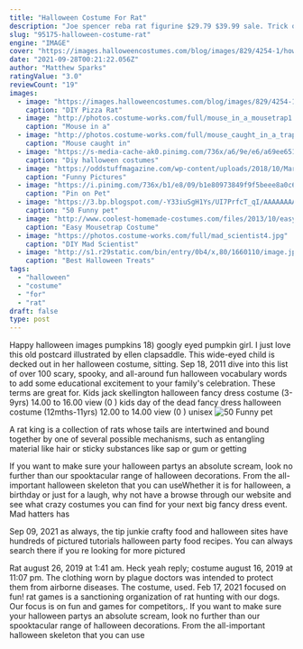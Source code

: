 ```yaml
---
title: "Halloween Costume For Rat"
description: "Joe spencer reba rat figurine $29.79 $39.99 sale. Trick or treat string art sign $11.99  Witch dcorfind everything from halloween figurines and welcome mats to wall art and even pillows."
slug: "95175-halloween-costume-rat"
engine: "IMAGE"
cover: "https://images.halloweencostumes.com/blog/images/829/4254-1/how-to-make-a-diy-pizza-rat-costume.jpg"
date: "2021-09-28T00:21:22.056Z"
author: "Matthew Sparks"
ratingValue: "3.0"
reviewCount: "19"
images:
  - image: "https://images.halloweencostumes.com/blog/images/829/4254-1/how-to-make-a-diy-pizza-rat-costume.jpg"
    caption: "DIY Pizza Rat"
  - image: "http://photos.costume-works.com/full/mouse_in_a_mousetrap1.jpg"
    caption: "Mouse in a"
  - image: "http://photos.costume-works.com/full/mouse_caught_in_a_trap.jpg"
    caption: "Mouse caught in"
  - image: "https://s-media-cache-ak0.pinimg.com/736x/a6/9e/e6/a69ee651cb081374c92dd4aa794e1d0e.jpg"
    caption: "Diy halloween costumes"
  - image: "https://oddstuffmagazine.com/wp-content/uploads/2018/10/Marge-Simpson-650x827.jpg"
    caption: "Funny Pictures"
  - image: "https://i.pinimg.com/736x/b1/e8/09/b1e80973849f9f5beee8a0c6df26b979--peter-pan-peter-otoole.jpg"
    caption: "Pin on Pet"
  - image: "https://3.bp.blogspot.com/-Y33iuSgH1Ys/UI7PrfcT_qI/AAAAAAAAZys/4y1KKWzHXRM/s1600/funny-pet-costumes-022.jpg"
    caption: "50 Funny pet"
  - image: "http://www.coolest-homemade-costumes.com/files/2013/10/easy-mousetrap-costume-80845.jpg"
    caption: "Easy Mousetrap Costume"
  - image: "https://photos.costume-works.com/full/mad_scientist4.jpg"
    caption: "DIY Mad Scientist"
  - image: "http://s1.r29static.com/bin/entry/0b4/x,80/1660110/image.jpg"
    caption: "Best Halloween Treats"
tags:
  - "halloween"
  - "costume"
  - "for"
  - "rat"
draft: false
type: post
---
```


Happy halloween images pumpkins 18) googly eyed pumpkin girl. I just love this old postcard illustrated by ellen clapsaddle. This wide-eyed child is decked out in her halloween costume, sitting. Sep 18, 2011 dive into this list of over 100 scary, spooky, and all-around fun halloween vocabulary words to add some educational excitement to your family's celebration. These terms are great for. Kids jack skellington halloween fancy dress costume (3-9yrs) 14.00 to 16.00 view (0 ) kids day of the dead fancy dress halloween costume (12mths-11yrs) 12.00 to 14.00 view (0 ) unisex
![50 Funny pet](https://3.bp.blogspot.com/-Y33iuSgH1Ys/UI7PrfcT_qI/AAAAAAAAZys/4y1KKWzHXRM/s1600/funny-pet-costumes-022.jpg "50 Funny pet")

A rat king is a collection of rats whose tails are intertwined and bound together by one of several possible mechanisms, such as entangling material like hair or sticky substances like sap or gum or getting
<!--inArticleAds-->

<!--galleryOne-->

If you want to make sure your halloween partys an absolute scream, look no further than our spooktacular range of halloween decorations. From the all-important halloween skeleton that you can useWhether it is for halloween, a birthday or just for a laugh, why not have a browse through our website and see what crazy costumes you can find for your next big fancy dress event. Mad hatters has
<!--inArticleAds-->

<!--galleryTwo-->

Sep 09, 2021 as always, the tip junkie crafty food and halloween sites have hundreds of pictured tutorials halloween party food recipes. You can always search there if you re looking for more pictured
<!--galleryThree-->

Rat august 26, 2019 at 1:41 am. Heck yeah reply; costume august 16, 2019 at 11:07 pm. The clothing worn by plague doctors was intended to protect them from airborne diseases. The costume, used. Feb 17, 2021 focused on fun! rat games is a sanctioning organization of rat hunting with our dogs. Our focus is on fun and games for competitors,. If you want to make sure your halloween partys an absolute scream, look no further than our spooktacular range of halloween decorations. From the all-important halloween skeleton that you can use